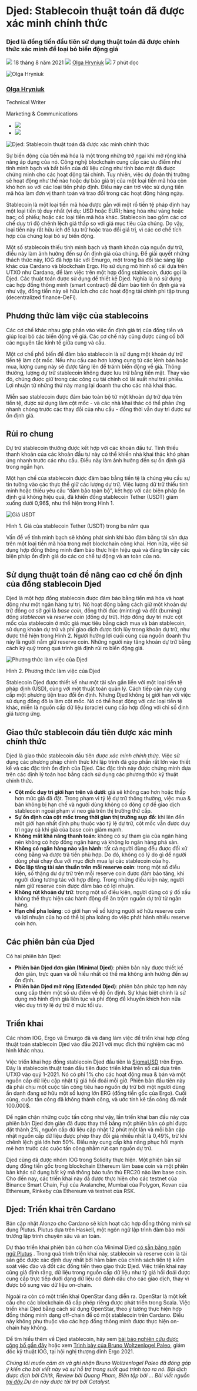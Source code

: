 # Djed: Stablecoin thuật toán đã được xác minh chính thức

### **Djed là đồng tiền đầu tiên sử dụng thuật toán đã được chính thức xác minh để loại bỏ biến động giá**

![](img/2021-08-18-djed-implementing-algorithmic-stablecoins-for-proven-price-stability.002.png) 18 tháng 8 năm 2021 ![](img/2021-08-18-djed-implementing-algorithmic-stablecoins-for-proven-price-stability.002.png) [Olga Hryniuk](tmp//en/blog/authors/olga-hryniuk/page-1/) ![](img/2021-08-18-djed-implementing-algorithmic-stablecoins-for-proven-price-stability.003.png) 7 phút đọc

![Olga Hryniuk](img/2021-08-18-djed-implementing-algorithmic-stablecoins-for-proven-price-stability.004.png)[](tmp//en/blog/authors/olga-hryniuk/page-1/)

### [**Olga Hryniuk**](tmp//en/blog/authors/olga-hryniuk/page-1/)

Technical Writer

Marketing &amp; Communications

- ![](img/2021-08-18-djed-implementing-algorithmic-stablecoins-for-proven-price-stability.005.png)[](https://www.linkedin.com/in/olga-hryniuk-1094a3160/ "LinkedIn")
- ![](img/2021-08-18-djed-implementing-algorithmic-stablecoins-for-proven-price-stability.006.png)[](https://github.com/olgahryniuk "GitHub")

![ Djed: Stablecoin thuật toán đã được xác minh chính thức](img/2021-08-18-djed-implementing-algorithmic-stablecoins-for-proven-price-stability.007.png)

Sự biến động của tiền mã hóa là một trong những trở ngại khi mở rộng khả năng áp dụng của nó. Công nghệ blockchain cung cấp các ưu điểm như tính minh bạch và bất biến của dữ liệu cũng như tính bảo mật đã được chứng minh cho các hoạt động tài chính. Tuy nhiên, việc dự đoán thị trường sẽ hoạt động như thế nào hoặc dự báo giá trị của một loại tiền mã hóa còn khó hơn so với các loại tiền pháp định. Điều này cản trở việc sử dụng tiền mã hóa làm đơn vị thanh toán và trao đổi trong các hoạt động hàng ngày.

Stablecoin là một loại tiền mã hóa được gắn với một rổ tiền tệ pháp định hay một loại tiền tệ duy nhất (ví dụ: USD hoặc EUR); hàng hóa như vàng hoặc bạc; cổ phiếu; hoặc các loại tiền mã hóa khác. Stablecoin bao gồm các cơ chế duy trì độ chênh lệch giá thấp so với giá mục tiêu của chúng. Do vậy, loại tiền này rất hữu ích để lưu trữ hoặc trao đổi giá trị, vì các cơ chế tích hợp của chúng loại bỏ sự biến động.

Một số stablecoin thiếu tính minh bạch và thanh khoản của nguồn dự trữ, điều này làm ảnh hưởng đến sự ổn định giá của chúng. Để giải quyết những thách thức này, IOG đã hợp tác với Emurgo, một trong ba đối tác sáng lập khác của Cardano và blockchain Ergo. Họ sử dụng mô hình sổ cái dựa trên UTXO như Cardano, để làm việc trên một hợp đồng stablecoin, được gọi là Djed. Các thuật toán được sử dụng để thiết kế Djed. Nghĩa là nó sử dụng các hợp đồng thông minh (smart contract) để đảm bảo tính ổn định giá và như vậy, đồng tiền này sẽ hữu ích cho các hoạt động tài chính phi tập trung (decentralized finance-DeFi).

## **Phương thức làm việc của stablecoins**

Các cơ chế khác nhau góp phần vào việc ổn định giá trị của đồng tiền và giúp loại bỏ các biến động về giá. Các cơ chế này cũng được củng cố bởi các nguyên tắc kinh tế giữa cung và cầu.

Một cơ chế phổ biến để đảm bảo stablecoin là sử dụng một khoản dự trữ tiền tệ làm cột mốc. Nếu nhu cầu cao hơn lượng cung từ các lệnh bán hoặc mua, lượng cung này sẽ được tăng lên để tránh biến động về giá. Thông thường, lượng dự trữ stablecoin không được lưu trữ bằng tiền mặt. Thay vào đó, chúng được giữ trong các công cụ tài chính có lãi suất như trái phiếu. Lợi nhuận từ những thứ này mang lại doanh thu cho các nhà khai thác.

Miễn sao stablecoin được đảm bảo toàn bộ từ một khoản dự trữ dựa trên tiền tệ, được sử dụng làm cột mốc - và các nhà khai thác có thể phản ứng nhanh chóng trước các thay đổi của nhu cầu - đồng thời vẫn duy trì được sự ổn định giá.

## **Rủi ro chung**

Dự trữ stablecoin thường được kết hợp với các khoản đầu tư. Tính thiếu thanh khoản của các khoản đầu tư này có thể khiến nhà khai thác khó phản ứng nhanh trước các nhu cầu. Điều này làm ảnh hưởng đến sự ổn định giá trong ngắn hạn.

Một hạn chế của stablecoin được đảm bảo bằng tiền tệ là chúng yêu cầu sự tin tưởng vào các thực thể giữ các lượng dự trữ. Việc lượng dữ trữ thiếu tính minh hoặc thiếu yêu cầu “đảm bảo toàn bộ”, kết hợp với các biện pháp ổn định giá không hiệu quả, đã khiến đồng stablecoin Tether (USDT) giảm xuống dưới 0,96$, như thể hiện trong Hình 1.

![Giá USDT](img/2021-08-18-djed-implementing-algorithmic-stablecoins-for-proven-price-stability.008.png)

Hình 1. Giá của stablecoin Tether (USDT) trong ba năm qua

Vấn đề về tính minh bạch sẽ không phát sinh khi bảo đảm bằng tài sản dựa trên một loại tiền mã hóa trong một blockchain công khai. Hơn nữa, việc sử dụng hợp đồng thông minh đảm bảo thực hiện hiệu quả và đáng tin cậy các biện pháp ổn định giá do các cơ chế tự động và an toàn của nó.

## **Sử dụng thuật toán để nâng cao cơ chế ổn định của đồng stablecoin Djed**

Djed là một hợp đồng stablecoin được đảm bảo bằng tiền mã hóa và hoạt động như một ngân hàng tự trị. Nó hoạt động bằng cách giữ một khoản dự trữ đồng cơ sở gọi là *base coin*, đồng thời đúc (minting) và đốt (burning) đồng *stablecoin* và *reserve coin* (đồng dự trữ). Hợp đồng duy trì mức cột mốc của stablecoin ở mức giá mục tiêu bằng cách mua và bán stablecoin, sử dụng khoản dự trữ và phí giao dịch được tích lũy trong khoản dự trữ, như được thể hiện trong Hình 2. Người hưởng lợi cuối cùng của nguồn doanh thu này là người nắm giữ reserve coin. Những người này tăng khoản dự trữ bằng cách ký quỹ trong quá trình giả định rủi ro biến động giá.

![Phương thức làm việc của Djed](img/2021-08-18-djed-implementing-algorithmic-stablecoins-for-proven-price-stability.009.png)

Hình 2. Phương thức làm việc của Djed

Stablecoin Djed được thiết kế như một tài sản gắn liền với một loại tiền tệ pháp định (USD), cùng với một thuật toán quản lý. Cách tiếp cận này cung cấp một phương tiện trao đổi ổn định. Nhưng Djed không bị giới hạn với việc sử dụng đồng đô la làm cột mốc. Nó có thể hoạt động với các loại tiền tệ khác, miễn là nguồn cấp dữ liệu (oracle) cung cấp hợp đồng với chỉ số định giá tương ứng.

## **Giao thức stablecoin đầu tiên được xác minh chính thức**

Djed là giao thức stablecoin đầu tiên *được xác minh chính thức*. Việc sử dụng các phương pháp chính thức khi lập trình đã góp phần rất lớn vào thiết kế và các đặc tính ổn định của Djed. Các đặc tính này được chứng minh dựa trên các định lý toán học bằng cách sử dụng các phương thức kỹ thuật chính thức.

- **Cột mốc duy trì giới hạn trên và dưới**: giá sẽ không cao hơn hoặc thấp hơn mức giá đã đặt. Trong phạm vi tỷ lệ dự trữ thông thường, việc mua &amp; bán không bị hạn chế và người dùng không có động cơ để giao dịch stablecoin ngoài phạm vi neo giá trên thị trường thứ cấp.
- **Sự ổn định của cột mốc trong thời gian thị trường sụp đổ**: khi lên đến một giới hạn nhất định phụ thuộc vào tỷ lệ dự trữ, cột mốc vẫn được duy trì ngay cả khi giá của base coin giảm mạnh.
- **Không mất khả năng thanh toán**: không có sự tham gia của ngân hàng nên không có hợp đồng ngân hàng và không lo ngân hàng phá sản.
- **Không có ngân hàng nào vận hành**: tất cả người dùng đều được đối xử công bằng và được trả tiền phù hợp. Do đó, không có lý do gì để người dùng phải chạy đua với mục đích mua lại các stablecoin của họ.
- **Độc lập tăng tài sản thuần trên mỗi reserve coin**: trong một số điều kiện, số thặng dư dự trữ trên mỗi reserve coin được đảm bảo tăng, khi người dùng tương tác với hợp đồng. Trong những điều kiện này, người nắm giữ reserve coin được đảm bảo có lợi nhuận.
- **Không rút khoản dự trữ**: trong một số điều kiện, người dùng có ý đồ xấu không thể thực hiện các hành động để ăn trộm nguồn dự trữ từ ngân hàng.
- **Hạn chế pha loãng**: có giới hạn về số lượng người sở hữu reserve coin và lợi nhuận của họ có thể bị pha loãng do việc phát hành nhiều reserve coin hơn.

## **Các phiên bản của Djed**

Có hai phiên bản Djed:

- **Phiên bản Djed đơn giản (Minimal Djed)**: phiên bản này được thiết kế đơn giản, trực quan và dễ hiểu nhất có thể mà không ảnh hưởng đến sự ổn định.
- **Phiên bản Djed mở rộng (Extended Djed)**: phiên bản phức tạp hơn này cung cấp thêm một số ưu điểm về độ ổn định. Sự khác biệt chính là sử dụng mô hình định giá liên tục và phí động để khuyến khích hơn nữa việc duy trì tỷ lệ dự trữ ở mức tối ưu.

## **Triển khai**

Các nhóm IOG, Ergo và Emurgo đã và đang làm việc để triển khai hợp đồng thuật toán stablecoin Djed vào đầu 2021 với mục đích thử nghiệm các mô hình khác nhau.

Việc triển khai hợp đồng stablecoin Djed đầu tiên là [SigmaUSD](https://sigmausd.io/#/) trên Ergo. Đây là stablecoin thuật toán đầu tiên được triển khai trên sổ cái dựa trên UTXO vào quý 1-2021. Nó có phí 1% cho các hoạt động mua &amp; bán và một nguồn cấp dữ liệu cập nhật tỷ giá hối đoái mỗi giờ. Phiên bản đầu tiên này đã phải chịu một cuộc tấn công tiêu hao nguồn dự trữ bởi một người dùng ẩn danh đang sở hữu một số lượng lớn ERG (đồng tiền gốc của Ergo). Cuối cùng, cuộc tấn công đã không thành công, và ước tính kẻ tấn công đã mất 100.000$.

Để ngăn chặn những cuộc tấn công như vậy, lần triển khai ban đầu này của phiên bản Djed đơn giản đã được thay thế bằng một phiên bản có phí được đặt thành 2%, nguồn cấp dữ liệu cập nhật 12 phút một lần và mỗi bản cập nhật nguồn cấp dữ liệu được phép thay đổi giá nhiều nhất là 0,49%, trừ khi chênh lệch giá lớn hơn 50%. Điều này cung cấp khả năng phục hồi mạnh mẽ hơn trước các cuộc tấn công nhằm rút cạn nguồn dự trữ.

Djed cũng đã được nhóm IOG trong Solidity thực hiện. Một phiên bản sử dụng đồng tiền gốc trong blockchain Ethereum làm base coin và một phiên bản khác sử dụng bất kỳ mã thông báo tuân thủ ERC20 nào làm base coin. Cho đến nay, các triển khai này đã được thực hiện cho các testnet của Binance Smart Chain, Fuji của Avalanche, Mumbai của Polygon, Kovan của Ethereum, Rinkeby của Ethereum và testnet của RSK.

## **Djed: Triển khai trên Cardano**

Bản cập nhật Alonzo cho Cardano sẽ kích hoạt các hợp đồng thông minh sử dụng Plutus. Plutus dựa trên Haskell, một ngôn ngữ lập trình đảm bảo môi trường lập trình chuyên sâu và an toàn.

Dự thảo triển khai phiên bản cũ hơn của Minimal Djed [có sẵn bằng ngôn ngữ Plutus](https://github.com/input-output-hk/plutus/blob/master/plutus-use-cases/src/Plutus/Contracts/Stablecoin.hs) . Trong quá trình triển khai này, stablecoin và reserve coin là tài sản gốc được xác định duy nhất bởi hàm băm của chính sách tiền tệ kiểm soát việc đào và đốt các đồng tiền theo giao thức Djed. Việc triển khai này cũng giả định rằng, dữ liệu trong nguồn cấp dữ liệu như tỷ giá hối đoái được cung cấp trực tiếp dưới dạng dữ liệu có đánh dấu cho các giao dịch, thay vì được bổ sung vào dữ liệu on-chain.

Ngoài ra còn có một triển khai OpenStar đang diễn ra. OpenStar là một kết cấu cho các blockchain đã cấp phép riêng được phát triển trong Scala. Việc triển khai Djed bằng cách sử dụng OpenStar, theo ý tưởng thực hiện hợp đồng thông minh dạng off-chain để có một stablecoin trên Cardano. Điều này không phụ thuộc vào các hợp đồng thông minh được thực hiện on-chain hay không.

Để tìm hiểu thêm về Djed stablecoin, hãy xem [bài báo nghiên cứu được công bố gần đây](https://iohk.io/en/research/library/papers/djeda-formally-verified-crypto-backed-pegged-algorithmic-stablecoin/) hoặc xem [Trình bày của Bruno Woltzenlogel Paleo](https://www.youtube.com/watch?v=zG-rxMCDIa0&t=8366s), giám đốc kỹ thuật IOG, tại hội nghị thượng đỉnh Ergo 2021.

*Chúng tôi muốn cảm ơn và ghi nhận Bruno Woltzenlogel Paleo đã đóng góp ý kiến cho bài viết này và sự hỗ trợ trong suốt quá trình tạo ra nó. Bài dịch được dịch bởi Chitk, Review bởi Quang Pham, Biên tập bởi ... Bài viết nguồn [tại đây](https://iohk.io/en/blog/posts/2021/08/18/djed-implementing-algorithmic-stablecoins-for-proven-price-stability/).*Dự án này được tài trợ bởi Catalyst*.*
